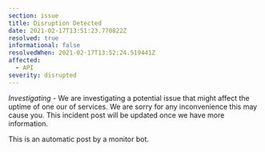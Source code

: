 ```yaml
---
section: issue
title: Disruption Detected
date: 2021-02-17T13:51:23.770822Z
resolved: true
informational: false
resolvedWhen: 2021-02-17T13:52:24.519441Z
affected:
  - API
severity: disrupted
---
```

*Investigating* - We are investigating a potential issue that might affect the uptime of one our of services. We are sorry for any inconvenience this may cause you. This incident post will be updated once we have more information.

This is an automatic post by a monitor bot.
        